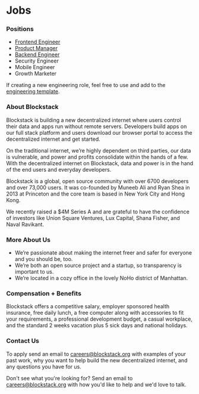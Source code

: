 # Jobs

### Positions

- [Frontend Engineer](https://github.com/blockstack/blockstack/blob/master/jobs/frontend-engineer.md)
- [Product Manager](https://github.com/blockstack/blockstack/blob/master/jobs/product-manager.md)
- [Backend Engineer](https://github.com/blockstack/blockstack/blob/master/jobs/backend-engineer.md)
- Security Engineer
- Mobile Engineer
- Growth Marketer

If creating a new engineering role, feel free to use and add to the [engineering template](https://github.com/blockstack/blockstack/blob/master/jobs/engineer-template.md).

### About Blockstack

Blockstack is building a new decentralized internet where users control their data and apps run without remote servers. Developers build apps on our full stack platform and users download our browser portal to access the decentralized internet and get started.

On the traditional internet, we’re highly dependent on third parties, our data is vulnerable, and power and profits consolidate within the hands of a few. With the decentralized internet on Blockstack, data and power is in the hand of the end users and everyday developers.

Blockstack is a global, open source community with over 6700 developers and over 73,000 users. It was co-founded by Muneeb Ali and Ryan Shea in 2013 at Princeton and the core team is based in New York City and Hong Kong.

We recently raised a $4M Series A and are grateful to have the confidence of investors like Union Square Ventures, Lux Capital, Shana Fisher, and Naval Ravikant.

### More About Us

- We’re passionate about making the internet freer and safer for everyone and you should be, too.
- We’re both an open source project and a startup, so transparency is important to us.
- We’re located in a cozy office in the lovely NoHo district of Manhattan.

### Compensation + Benefits

Blockstack offers a competitive salary, employer sponsored health insurance, free daily lunch, a free computer along with accessories to fit your requirements, a professional development budget, a casual workplace, and the standard 2 weeks vacation plus 5 sick days and national holidays.

### Contact Us

To apply send an email to careers@blockstack.org with examples of your past work, why you want to help build the new decentralized internet, and any questions you have for us.

Don't see what you're looking for? Send an email to careers@blockstack.org with how you'd like to help and we'd love to talk.
